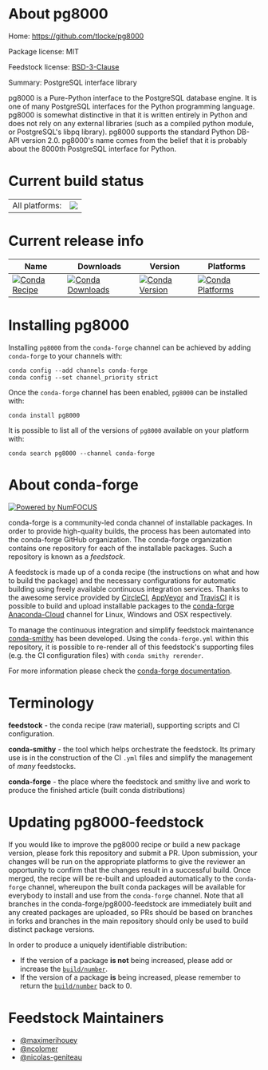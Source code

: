 About pg8000
============

Home: https://github.com/tlocke/pg8000

Package license: MIT

Feedstock license: [BSD-3-Clause](https://github.com/conda-forge/pg8000-feedstock/blob/master/LICENSE.txt)

Summary: PostgreSQL interface library

pg8000 is a Pure-Python interface to the PostgreSQL database engine.  It is
one of many PostgreSQL interfaces for the Python programming language.
pg8000 is somewhat distinctive in that it is written entirely in Python and
does not rely on any external libraries (such as a compiled python module,
or PostgreSQL's libpq library). pg8000 supports the standard Python DB-API
version 2.0.
pg8000's name comes from the belief that it is probably about the 8000th
PostgreSQL interface for Python.


Current build status
====================


<table><tr><td>All platforms:</td>
    <td>
      <a href="https://dev.azure.com/conda-forge/feedstock-builds/_build/latest?definitionId=7730&branchName=master">
        <img src="https://dev.azure.com/conda-forge/feedstock-builds/_apis/build/status/pg8000-feedstock?branchName=master">
      </a>
    </td>
  </tr>
</table>

Current release info
====================

| Name | Downloads | Version | Platforms |
| --- | --- | --- | --- |
| [![Conda Recipe](https://img.shields.io/badge/recipe-pg8000-green.svg)](https://anaconda.org/conda-forge/pg8000) | [![Conda Downloads](https://img.shields.io/conda/dn/conda-forge/pg8000.svg)](https://anaconda.org/conda-forge/pg8000) | [![Conda Version](https://img.shields.io/conda/vn/conda-forge/pg8000.svg)](https://anaconda.org/conda-forge/pg8000) | [![Conda Platforms](https://img.shields.io/conda/pn/conda-forge/pg8000.svg)](https://anaconda.org/conda-forge/pg8000) |

Installing pg8000
=================

Installing `pg8000` from the `conda-forge` channel can be achieved by adding `conda-forge` to your channels with:

```
conda config --add channels conda-forge
conda config --set channel_priority strict
```

Once the `conda-forge` channel has been enabled, `pg8000` can be installed with:

```
conda install pg8000
```

It is possible to list all of the versions of `pg8000` available on your platform with:

```
conda search pg8000 --channel conda-forge
```


About conda-forge
=================

[![Powered by
NumFOCUS](https://img.shields.io/badge/powered%20by-NumFOCUS-orange.svg?style=flat&colorA=E1523D&colorB=007D8A)](https://numfocus.org)

conda-forge is a community-led conda channel of installable packages.
In order to provide high-quality builds, the process has been automated into the
conda-forge GitHub organization. The conda-forge organization contains one repository
for each of the installable packages. Such a repository is known as a *feedstock*.

A feedstock is made up of a conda recipe (the instructions on what and how to build
the package) and the necessary configurations for automatic building using freely
available continuous integration services. Thanks to the awesome service provided by
[CircleCI](https://circleci.com/), [AppVeyor](https://www.appveyor.com/)
and [TravisCI](https://travis-ci.com/) it is possible to build and upload installable
packages to the [conda-forge](https://anaconda.org/conda-forge)
[Anaconda-Cloud](https://anaconda.org/) channel for Linux, Windows and OSX respectively.

To manage the continuous integration and simplify feedstock maintenance
[conda-smithy](https://github.com/conda-forge/conda-smithy) has been developed.
Using the ``conda-forge.yml`` within this repository, it is possible to re-render all of
this feedstock's supporting files (e.g. the CI configuration files) with ``conda smithy rerender``.

For more information please check the [conda-forge documentation](https://conda-forge.org/docs/).

Terminology
===========

**feedstock** - the conda recipe (raw material), supporting scripts and CI configuration.

**conda-smithy** - the tool which helps orchestrate the feedstock.
                   Its primary use is in the construction of the CI ``.yml`` files
                   and simplify the management of *many* feedstocks.

**conda-forge** - the place where the feedstock and smithy live and work to
                  produce the finished article (built conda distributions)


Updating pg8000-feedstock
=========================

If you would like to improve the pg8000 recipe or build a new
package version, please fork this repository and submit a PR. Upon submission,
your changes will be run on the appropriate platforms to give the reviewer an
opportunity to confirm that the changes result in a successful build. Once
merged, the recipe will be re-built and uploaded automatically to the
`conda-forge` channel, whereupon the built conda packages will be available for
everybody to install and use from the `conda-forge` channel.
Note that all branches in the conda-forge/pg8000-feedstock are
immediately built and any created packages are uploaded, so PRs should be based
on branches in forks and branches in the main repository should only be used to
build distinct package versions.

In order to produce a uniquely identifiable distribution:
 * If the version of a package **is not** being increased, please add or increase
   the [``build/number``](https://docs.conda.io/projects/conda-build/en/latest/resources/define-metadata.html#build-number-and-string).
 * If the version of a package **is** being increased, please remember to return
   the [``build/number``](https://docs.conda.io/projects/conda-build/en/latest/resources/define-metadata.html#build-number-and-string)
   back to 0.

Feedstock Maintainers
=====================

* [@maximerihouey](https://github.com/maximerihouey/)
* [@ncolomer](https://github.com/ncolomer/)
* [@nicolas-geniteau](https://github.com/nicolas-geniteau/)

